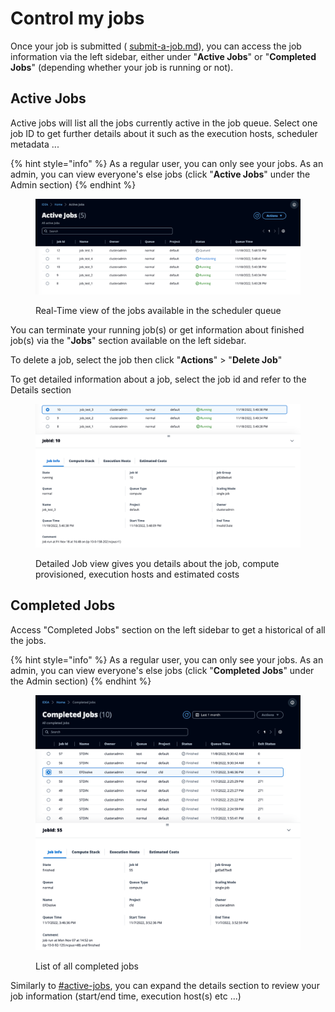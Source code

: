 # Control my jobs

Once your job is submitted ( [submit-a-job.md](submit-a-job.md "mention")), you can access the job information via the left sidebar, either under "**Active Jobs**" or "**Completed Jobs**" (depending whether your job is running or not).

## Active Jobs

Active jobs will list all the jobs currently active in the job queue. Select one job ID to get further details about it such as the execution hosts, scheduler metadata ...

{% hint style="info" %}
As a regular user, you can only see your jobs. As an admin, you can view everyone's else jobs (click "**Active Jobs**" under the Admin section)
{% endhint %}

<figure><img src="../../../.gitbook/assets/mods_hpc_control_view.webp" alt=""><figcaption><p>Real-Time view of the jobs available in the scheduler queue</p></figcaption></figure>

You can terminate your running job(s) or get information about finished job(s) via the "**Jobs**" section available on the left sidebar.

To delete a job, select the job then click "**Actions**" > "**Delete Job**"

To get detailed information about a job, select the job id and refer to the Details section

<figure><img src="../../../.gitbook/assets/mods_hpc_control_detailedview.webp" alt=""><figcaption><p>Detailed Job view gives you details about the job, compute provisioned, execution hosts and estimated costs</p></figcaption></figure>

## Completed Jobs

Access "Completed Jobs" section on the left sidebar to get a historical of all the jobs.

{% hint style="info" %}
As a regular user, you can only see your jobs. As an admin, you can view everyone's else jobs (click "**Completed Jobs**" under the Admin section)
{% endhint %}

<figure><img src="../../../.gitbook/assets/mods_hpc_control_completed.webp" alt=""><figcaption><p>List of all completed jobs</p></figcaption></figure>

Similarly to [#active-jobs](control-my-jobs.md#active-jobs "mention"), you can expand the details section to review your job information (start/end time, execution host(s) etc ...)
